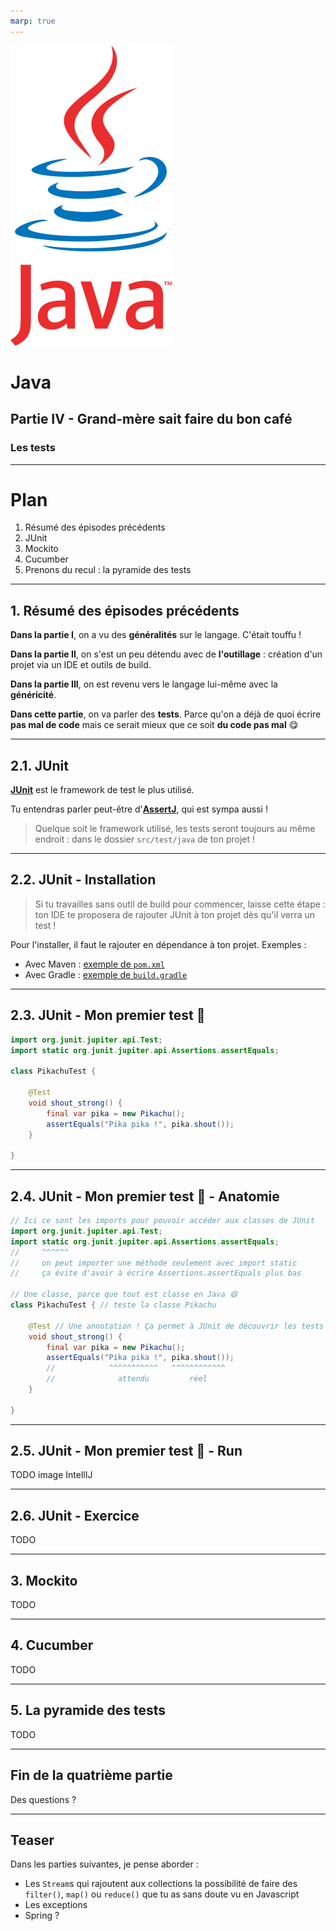 ```yaml
---
marp: true
---
```


![bg right:29% 50%](258px-Java_Logo.svg.png)

# **Java**

## Partie IV - Grand-mère sait faire du bon café

### Les tests

---

# Plan

1. Résumé des épisodes précédents
2. JUnit
3. Mockito
4. Cucumber
5. Prenons du recul : la pyramide des tests


---

## 1. Résumé des épisodes précédents

**Dans la partie I**, on a vu des **généralités** sur le langage. C'était touffu !

**Dans la partie II**, on s'est un peu détendu avec de **l'outillage** : création d'un projet via un IDE et outils de build.

**Dans la partie III**, on est revenu vers le langage lui-même avec la **généricité**.

**Dans cette partie**, on va parler des **tests**. Parce qu'on a déjà de quoi écrire **pas mal de code** mais ce serait mieux que ce soit **du code pas mal** 😋

---

## 2.1. JUnit

[**JUnit**](https://junit.org/junit5/) est le framework de test le plus utilisé.

Tu entendras parler peut-être d'[**AssertJ**](https://github.com/assertj/assertj), qui est sympa aussi !

> Quelque soit le framework utilisé, les tests seront toujours au même endroit : dans le dossier `src/test/java` de ton projet !

---

## 2.2. JUnit - Installation

> Si tu travailles sans outil de build pour commencer, laisse cette étape : ton IDE te proposera de rajouter JUnit à ton projet dès qu'il verra un test !

Pour l'installer, il faut le rajouter en dépendance à ton projet. Exemples :

- Avec  Maven : [exemple de `pom.xml`](https://github.com/junit-team/junit5-samples/blob/main/junit5-jupiter-starter-maven/pom.xml)
- Avec  Gradle : [exemple de `build.gradle`](https://github.com/junit-team/junit5-samples/blob/r5.10.2/junit5-jupiter-starter-gradle/build.gradle)

---

## 2.3. JUnit - Mon premier test 🥹


```java
import org.junit.jupiter.api.Test;
import static org.junit.jupiter.api.Assertions.assertEquals;

class PikachuTest {

    @Test
    void shout_strong() {
        final var pika = new Pikachu();
        assertEquals("Pika pika !", pika.shout());
    }

}
```

---

## 2.4. JUnit - Mon premier test 🥹 - Anatomie

```java
// Ici ce sont les imports pour pouvoir accéder aux classes de JUnit
import org.junit.jupiter.api.Test;
import static org.junit.jupiter.api.Assertions.assertEquals;
//     ^^^^^^
//     on peut importer une méthode seulement avec import static
//     ça évite d'avoir à écrire Assertions.assertEquals plus bas

// Une classe, parce que tout est classe en Java 😄
class PikachuTest { // teste la classe Pikachu

    @Test // Une annotation ! Ça permet à JUnit de découvrir les tests
    void shout_strong() {
        final var pika = new Pikachu();
        assertEquals("Pika pika !", pika.shout());
        //            ^^^^^^^^^^^   ^^^^^^^^^^^^
        //              attendu         réel
    }

}
```
---

## 2.5. JUnit - Mon premier test 🥹 - Run

TODO image IntellIJ

---

## 2.6. JUnit - Exercice

TODO 

---

## 3. Mockito

TODO

---

## 4. Cucumber

TODO

---

## 5. La pyramide des tests

TODO

---

## Fin de la quatrième partie

Des questions ?

---

## Teaser

Dans les parties suivantes, je pense aborder :

- Les `Stream`s qui rajoutent aux collections la possibilité de faire des `filter()`, `map()` ou `reduce()` que tu as sans doute vu en Javascript
- Les exceptions
- Spring ?